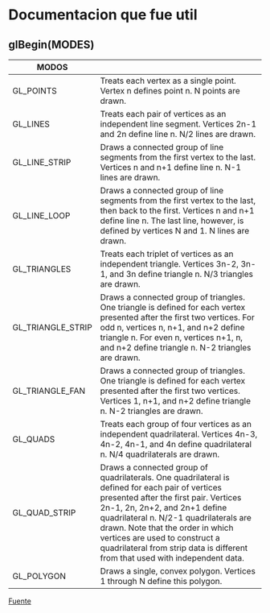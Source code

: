 # Documentacion que fue util

## glBegin(MODES)

| MODOS             |                                                                                                                                                                                                                                                                                                                                                                            |
| ----------------- | -------------------------------------------------------------------------------------------------------------------------------------------------------------------------------------------------------------------------------------------------------------------------------------------------------------------------------------------------------------------------- |
| GL_POINTS         | Treats each vertex as a single point. Vertex n defines point n. N points are drawn.                                                                                                                                                                                                                                                                                        |
| GL_LINES          | Treats each pair of vertices as an independent line segment. Vertices 2n-1 and 2n define line n. N/2 lines are drawn.                                                                                                                                                                                                                                                      |
| GL_LINE_STRIP     | Draws a connected group of line segments from the first vertex to the last. Vertices n and n+1 define line n. N-1 lines are drawn.                                                                                                                                                                                                                                         |
| GL_LINE_LOOP      | Draws a connected group of line segments from the first vertex to the last, then back to the first. Vertices n and n+1 define line n. The last line, however, is defined by vertices N and 1. N lines are drawn.                                                                                                                                                           |
| GL_TRIANGLES      | Treats each triplet of vertices as an independent triangle. Vertices 3n-2, 3n-1, and 3n define triangle n. N/3 triangles are drawn.                                                                                                                                                                                                                                        |
| GL_TRIANGLE_STRIP | Draws a connected group of triangles. One triangle is defined for each vertex presented after the first two vertices. For odd n, vertices n, n+1, and n+2 define triangle n. For even n, vertices n+1, n, and n+2 define triangle n. N-2 triangles are drawn.                                                                                                              |
| GL_TRIANGLE_FAN   | Draws a connected group of triangles. One triangle is defined for each vertex presented after the first two vertices. Vertices 1, n+1, and n+2 define triangle n. N-2 triangles are drawn.                                                                                                                                                                                 |
| GL_QUADS          | Treats each group of four vertices as an independent quadrilateral. Vertices 4n-3, 4n-2, 4n-1, and 4n define quadrilateral n. N/4 quadrilaterals are drawn.                                                                                                                                                                                                                |
| GL_QUAD_STRIP     | Draws a connected group of quadrilaterals. One quadrilateral is defined for each pair of vertices presented after the first pair. Vertices 2n-1, 2n, 2n+2, and 2n+1 define quadrilateral n. N/2-1 quadrilaterals are drawn. Note that the order in which vertices are used to construct a quadrilateral from strip data is different from that used with independent data. |
| GL_POLYGON        | Draws a single, convex polygon. Vertices 1 through N define this polygon.                                                                                                                                                                                                                                                                                                  |

[Fuente](https://www.ibm.com/docs/de/aix/7.1?topic=ssw_aix_71/com.ibm.aix.opengl/doc/openglrf/glBegin.htm)
